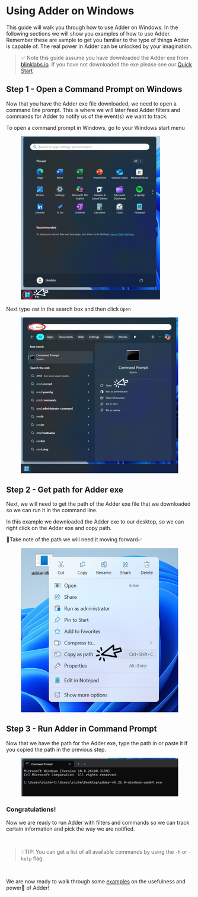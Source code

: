 # Using Adder on Windows

This guide will walk you through how to use Adder on Windows. In the following sections we will show you examples of how to use Adder. Remember these are sample to get you familiar to the type of things Adder is capable of. The real power in Adder can be unlocked by your imagination.

> ✅ Note this guide assume you have downloaded the Adder exe from [blinklabs.io](https://blinklabs.io/projects-open-source). If you have not downloaded the exe please see our [Quick Start](../quick-start/quick-start-overview.md)

## Step 1 - Open a Command Prompt on Windows

Now that you have the Adder exe file downloaded, we need to open a command line prompt. This is where we will later feed Adder filters and commands for Adder to notify us of the event(s) we want to track.



To open a command prompt in Windows, go to your Windows start menu

<div align="left"><figure><img src="../../../../assets/adder/windows_start_menu.png" alt="" width="375"></figure></div></p>



Next type `cmd` in the search box and then click `Open`

<div align="left"><figure><img src="../../../../assets/adder/windows_search_cmd.png" alt="" width="563"></figure></div>

## Step 2 - Get path for Adder exe

Next, we will need to get the path of the Adder exe file that we downloaded so we can run it in the command line.

In this example we downloaded the Adder exe to our desktop, so we can right click on the Adder exe and copy path.

📝Take note of the path we will need it moving forward✅

<div align="left"><figure><img src="../../../../assets/adder/adder_exe_path.png" alt=""><figcaption></figcaption></figure></div>

## Step 3 - Run Adder in Command Prompt

Now that we have the path for the Adder exe, type the path in or paste it if you copied the path in the previous step.

<div align="left"><figure><img src="../../../../assets/adder/cmd_paste_path.png" alt="" width="563"><figcaption></figcaption></figure></div>

### Congratulations!

Now we are ready to run Adder with filters and commands so we can track certain information and pick the way we are notified.

<br />


> 💡TIP: You can get a list of all available commands by using the `-h` or `-help` flag.

<br />


We are now ready to walk through some [examples](../using-adder-examples/) on the usefulness and power💪 of Adder!
